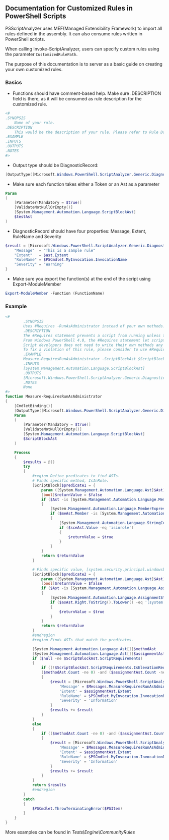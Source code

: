 ## Documentation for Customized Rules in PowerShell Scripts

PSScriptAnalyzer uses MEF(Managed Extensibility Framework) to import all rules defined in the assembly. It can also consume rules written in PowerShell scripts.

When calling Invoke-ScriptAnalyzer, users can specify custom rules using the parameter `CustomizedRulePath`.

The purpose of this documentation is to server as a basic guide on creating your own customized rules.

### Basics

- Functions should have comment-based help. Make sure .DESCRIPTION field is there, as it will be consumed as rule description for the customized rule.

``` PowerShell
<#
.SYNOPSIS
    Name of your rule.
.DESCRIPTION
    This would be the description of your rule. Please refer to Rule Documentation for consistent rule messages.
.EXAMPLE
.INPUTS
.OUTPUTS
.NOTES
#>
```

- Output type should be DiagnosticRecord:

``` PowerShell
[OutputType([Microsoft.Windows.PowerShell.ScriptAnalyzer.Generic.DiagnosticRecord[]])]
```

- Make sure each function takes either a Token or an Ast as a parameter

``` PowerShell
Param
(
    [Parameter(Mandatory = $true)]
    [ValidateNotNullOrEmpty()]
    [System.Management.Automation.Language.ScriptBlockAst]
    $testAst
)
```

- DiagnosticRecord should have four properties: Message, Extent, RuleName and Severity

``` PowerShell
$result = [Microsoft.Windows.PowerShell.ScriptAnalyzer.Generic.DiagnosticRecord[]]@{
    "Message"  = "This is a sample rule"
    "Extent"   = $ast.Extent
    "RuleName" = $PSCmdlet.MyInvocation.InvocationName
    "Severity" = "Warning"
}
```

- Make sure you export the function(s) at the end of the script using Export-ModuleMember

``` PowerShell
Export-ModuleMember -Function (FunctionName)
```

### Example

``` PowerShell
<#
        .SYNOPSIS
        Uses #Requires -RunAsAdministrator instead of your own methods.
        .DESCRIPTION
        The #Requires statement prevents a script from running unless the Windows PowerShell version, modules, snap-ins, and module and snap-in version prerequisites are met.
        From Windows PowerShell 4.0, the #Requires statement let script developers require that sessions be run with elevated user rights (run as Administrator).
        Script developers does not need to write their own methods any more.
        To fix a violation of this rule, please consider to use #Requires -RunAsAdministrator instead of your own methods.
        .EXAMPLE
        Measure-RequiresRunAsAdministrator -ScriptBlockAst $ScriptBlockAst
        .INPUTS
        [System.Management.Automation.Language.ScriptBlockAst]
        .OUTPUTS
        [Microsoft.Windows.PowerShell.ScriptAnalyzer.Generic.DiagnosticRecord[]]
        .NOTES
        None
#>
function Measure-RequiresRunAsAdministrator
{
    [CmdletBinding()]
    [OutputType([Microsoft.Windows.PowerShell.ScriptAnalyzer.Generic.DiagnosticRecord[]])]
    Param
    (
        [Parameter(Mandatory = $true)]
        [ValidateNotNullOrEmpty()]
        [System.Management.Automation.Language.ScriptBlockAst]
        $ScriptBlockAst
    )

    Process
    {
        $results = @()
        try
        {
            #region Define predicates to find ASTs.
            # Finds specific method, IsInRole.
            [ScriptBlock]$predicate1 = {
                param ([System.Management.Automation.Language.Ast]$Ast)
                [bool]$returnValue = $false
                if ($Ast -is [System.Management.Automation.Language.MemberExpressionAst])
                {
                    [System.Management.Automation.Language.MemberExpressionAst]$meAst = $Ast
                    if ($meAst.Member -is [System.Management.Automation.Language.StringConstantExpressionAst])
                    {
                        [System.Management.Automation.Language.StringConstantExpressionAst]$sceAst = $meAst.Member
                        if ($sceAst.Value -eq 'isinrole')
                        {
                            $returnValue = $true
                        }
                    }
                }
                return $returnValue
            }

            # Finds specific value, [system.security.principal.windowsbuiltinrole]::administrator.
            [ScriptBlock]$predicate2 = {
                param ([System.Management.Automation.Language.Ast]$Ast)
                [bool]$returnValue = $false
                if ($Ast -is [System.Management.Automation.Language.AssignmentStatementAst])
                {
                    [System.Management.Automation.Language.AssignmentStatementAst]$asAst = $Ast
                    if ($asAst.Right.ToString().ToLower() -eq '[system.security.principal.windowsbuiltinrole]::administrator')
                    {
                        $returnValue = $true
                    }
                }
                return $returnValue
            }
            #endregion
            #region Finds ASTs that match the predicates.

            [System.Management.Automation.Language.Ast[]]$methodAst     = $ScriptBlockAst.FindAll($predicate1, $true)
            [System.Management.Automation.Language.Ast[]]$assignmentAst = $ScriptBlockAst.FindAll($predicate2, $true)
            if ($null -ne $ScriptBlockAst.ScriptRequirements)
            {
                if ((!$ScriptBlockAst.ScriptRequirements.IsElevationRequired) -and
                ($methodAst.Count -ne 0) -and ($assignmentAst.Count -ne 0))
                {
                    $result = [Microsoft.Windows.PowerShell.ScriptAnalyzer.Generic.DiagnosticRecord]@{
                        'Message' = $Messages.MeasureRequiresRunAsAdministrator
                        'Extent' = $assignmentAst.Extent
                        'RuleName' = $PSCmdlet.MyInvocation.InvocationName
                        'Severity' = 'Information'
                    }
                    $results += $result
                }
            }
            else
            {
                if (($methodAst.Count -ne 0) -and ($assignmentAst.Count -ne 0))
                {
                    $result = [Microsoft.Windows.PowerShell.ScriptAnalyzer.Generic.DiagnosticRecord]@{
                        'Message' = $Messages.MeasureRequiresRunAsAdministrator
                        'Extent' = $assignmentAst.Extent
                        'RuleName' = $PSCmdlet.MyInvocation.InvocationName
                        'Severity' = 'Information'
                    }
                    $results += $result
                }
            }
            return $results
            #endregion
        }
        catch
        {
            $PSCmdlet.ThrowTerminatingError($PSItem)
        }
    }
}
```

More examples can be found in *Tests\Engine\CommunityRules*
